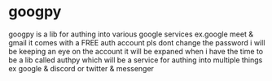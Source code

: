# googpy
googpy is a lib for authing into various google services
ex.google meet & gmail
it comes with a FREE auth account pls dont change the password i will be keeping an eye on the account
it will be expaned when i have the time to be a lib called authpy which will be a service for authing into multiple things ex google & discord or twitter & messenger
